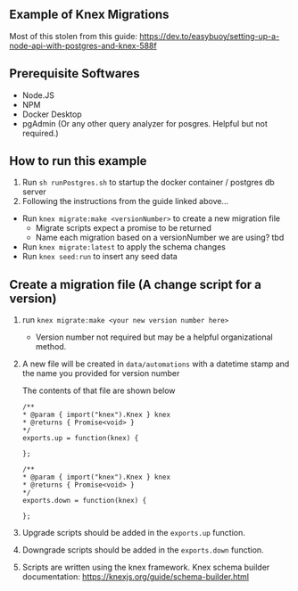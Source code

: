 ## Example of Knex Migrations

Most of this stolen from this guide: 
https://dev.to/easybuoy/setting-up-a-node-api-with-postgres-and-knex-588f

## Prerequisite Softwares

- Node.JS
- NPM
- Docker Desktop
- pgAdmin (Or any other query analyzer for posgres. Helpful but not required.)

## How to run this example

1. Run `sh runPostgres.sh` to startup the docker container / postgres db server
2. Following the instructions from the guide linked above...
  - Run `knex migrate:make <versionNumber>` to create a new migration file
    - Migrate scripts expect a promise to be returned
    - Name each migration based on a versionNumber we are using? tbd
  - Run `knex migrate:latest` to apply the schema changes
  - Run `knex seed:run` to insert any seed data


## Create a migration file (A change script for a version)

1. run `knex migrate:make <your new version number here>`
    - Version number not required but may be a helpful organizational method.

2. A new file will be created in `data/automations` with a datetime stamp and the name you provided for version number

    The contents of that file are  shown below

    ```
    /**
    * @param { import("knex").Knex } knex
    * @returns { Promise<void> }
    */
    exports.up = function(knex) {
    
    };

    /**
    * @param { import("knex").Knex } knex
    * @returns { Promise<void> }
    */
    exports.down = function(knex) {
    
    };

3. Upgrade scripts should be added in the `exports.up` function.
   
5. Downgrade scripts should be added in the `exports.down` function.

6. Scripts are written using the knex framework. Knex schema builder documentation: https://knexjs.org/guide/schema-builder.html

